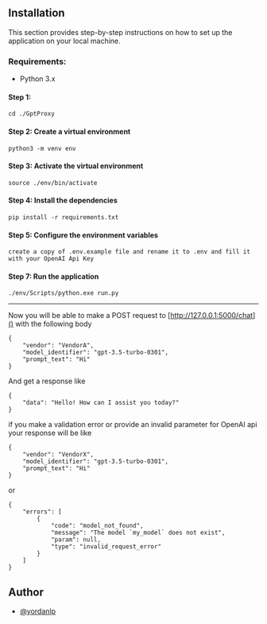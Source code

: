 ## Installation 
This section provides step-by-step instructions on how to set up the application on your local machine.

### Requirements:
 - Python 3.x
 
 #### Step 1:
 ```
 cd ./GptProxy
 ```

 #### Step  2: Create a virtual environment
 ```
python3 -m venv env
 ```
 
 #### Step  3: Activate the virtual environment
 ```
source ./env/bin/activate
 ```

 #### Step  4: Install the dependencies
 ```
pip install -r requirements.txt
 ```

 #### Step  5: Configure the environment variables
 ```
create a copy of .env.example file and rename it to .env and fill it with your OpenAI Api Key
 ```

 #### Step  7: Run the application
 ```
./env/Scripts/python.exe run.py
 ```
---

Now you will be able to make a POST request to [http://127.0.0.1:5000/chat]() with the following body

```
{
    "vendor": "VendorA",
    "model_identifier": "gpt-3.5-turbo-0301",
    "prompt_text": "Hi"
}
```
 
And get a response like 
```
{
    "data": "Hello! How can I assist you today?"
}
```

if you make a validation error or provide an invalid parameter for OpenAI api your response will be like 

```
{
    "vendor": "VendorX",
    "model_identifier": "gpt-3.5-turbo-0301",
    "prompt_text": "Hi"
}
```

or

```
{
    "errors": [
        {
            "code": "model_not_found",
            "message": "The model `my_model` does not exist",
            "param": null,
            "type": "invalid_request_error"
        }
    ]
}
```

## Author

- [@yordanlp](https://www.github.com/yordanlp)